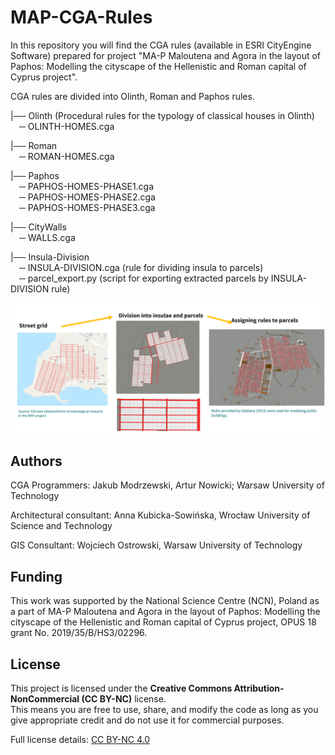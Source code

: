 # MAP-CGA-Rules
In this repository you will find the CGA rules (available in ESRI CityEngine Software) prepared for project "MA-P Maloutena and Agora in the layout of Paphos: Modelling the cityscape of the Hellenistic and Roman capital of Cyprus project".

CGA rules are divided into Olinth, Roman and Paphos rules.

|── Olinth (Procedural rules for the typology of classical houses in Olinth)\
&emsp;─ OLINTH-HOMES.cga

|── Roman\
&emsp;─ ROMAN-HOMES.cga

|── Paphos\
&emsp;─ PAPHOS-HOMES-PHASE1.cga\
&emsp;─ PAPHOS-HOMES-PHASE2.cga\
&emsp;─ PAPHOS-HOMES-PHASE3.cga

|── CityWalls\
&emsp;─ WALLS.cga


|── Insula-Division\
&emsp;─ INSULA-DIVISION.cga (rule for dividing insula to parcels)\
&emsp;─ parcel_export.py (script for exporting extracted parcels by INSULA-DIVISION rule)

![Logo](/img/workflow.png)

## Authors
CGA Programmers: Jakub Modrzewski, Artur Nowicki; Warsaw University of Technology

Architectural consultant: Anna Kubicka-Sowińska, Wrocław University of Science and Technology

GIS Consultant: Wojciech Ostrowski, Warsaw University of Technology


## Funding
This work was supported by the National Science Centre (NCN), Poland as a part of MA-P Maloutena and Agora in the layout of Paphos: Modelling the cityscape of the Hellenistic and Roman capital of Cyprus project, OPUS 18 grant No. 2019/35/B/HS3/02296.

## License

This project is licensed under the **Creative Commons Attribution-NonCommercial (CC BY-NC)** license.  
This means you are free to use, share, and modify the code as long as you give appropriate credit and do not use it for commercial purposes.

Full license details: [CC BY-NC 4.0](https://creativecommons.org/licenses/by-nc/4.0/)